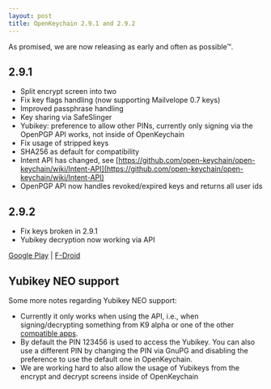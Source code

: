 ```yaml
---
layout: post
title: OpenKeychain 2.9.1 and 2.9.2
---
```


As promised, we are now releasing as early and often as possible™.

## 2.9.1
  * Split encrypt screen into two
  * Fix key flags handling (now supporting Mailvelope 0.7 keys)
  * Improved passphrase handling
  * Key sharing via SafeSlinger
  * Yubikey: preference to allow other PINs, currently only signing via the OpenPGP API works, not inside of OpenKeychain
  * Fix usage of stripped keys
  * SHA256 as default for compatibility
  * Intent API has changed, see [https://github.com/open-keychain/open-keychain/wiki/Intent-API](https://github.com/open-keychain/open-keychain/wiki/Intent-API)
  * OpenPGP API now handles revoked/expired keys and returns all user ids
  
## 2.9.2
  * Fix keys broken in 2.9.1
  * Yubikey decryption now working via API

[Google Play](https://play.google.com/store/apps/details?id=org.sufficientlysecure.keychain) | [F-Droid](https://f-droid.org/app/org.sufficientlysecure.keychain)

## Yubikey NEO support
Some more notes regarding Yubikey NEO support:

  * Currently it only works when using the API, i.e., when signing/decrypting something from K9 alpha or one of the other [compatible apps](http://www.openkeychain.org/apps/).
  * By default the PIN 123456 is used to access the Yubikey. You can also use a different PIN by changing the PIN via GnuPG and disabling the preference to use the default one in OpenKeychain.
  * We are working hard to also allow the usage of Yubikeys from the encrypt and decrypt screens inside of OpenKeychain